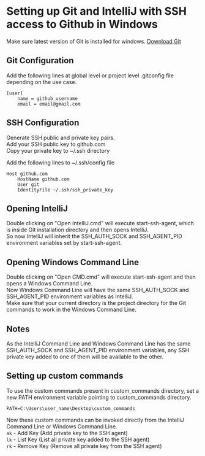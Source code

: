 # Setting up Git and IntelliJ with SSH access to Github in Windows

Make sure latest version of Git is installed for windows. [Download Git](https://git-scm.com/downloads)

## Git Configuration
Add the following lines at global level or project level .gitconfig file depending on the use case.
```
[user]
	name = github_username
	email = email@gmail.com
```

## SSH Configuration
Generate SSH public and private key pairs.  
Add your SSH public key to github.com  
Copy your private key to ~/.ssh directory

Add the following lines to ~/.ssh/config file
```
Host github.com
	HostName github.com
	User git
	IdentityFile ~/.ssh/ssh_private_key
```

## Opening IntelliJ
Double clicking on "Open IntelliJ.cmd" will execute start-ssh-agent, which is inside Git installation directory and then opens IntelliJ.  
So now IntelliJ will inherit the SSH_AUTH_SOCK and SSH_AGENT_PID environment variables set by start-ssh-agent.

## Opening Windows Command Line
Double clicking on "Open CMD.cmd" will execute start-ssh-agent and then opens a Windows Command Line.  
Now Windows Command Line will have the same SSH_AUTH_SOCK and SSH_AGENT_PID environment variables as IntelliJ.  
Make sure that your current directory is the project directory for the Git commands to work in the Windows Command Line.

## Notes
As the IntelliJ Command Line and Windows Command Line has the same SSH_AUTH_SOCK and SSH_AGENT_PID environment variables, any SSH private key added to one of them will be available to the other.


## Setting up custom commands
To use the custom commands present in custom_commands directory, set a new PATH environment variable pointing to custom_commands directory.
```
PATH=C:\Users\user_name\Desktop\custom_commands
```
Now these custom commands can be invoked directly from the IntelliJ Command Line or Windows Command Line.  
```ak``` - Add Key (Add private key to the SSH agent)  
```lk``` - List Key (List all private key added to the SSH agent)  
```rk``` - Remove Key (Remove all private key from the SSH agent)  

